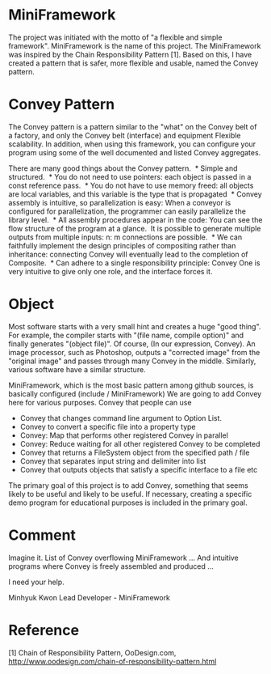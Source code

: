 MiniFramework
=============

The project was initiated with the motto of "a flexible and simple framework". MiniFramework is the name of this project. The MiniFramework was inspired by the Chain Responsibility Pattern [1]. Based on this, I have created a pattern that is safer, more flexible and usable, named the Convey pattern.

Convey Pattern
=============

The Convey pattern is a pattern similar to the "what" on the Convey belt of a factory, and only the Convey belt (interface) and equipment
Flexible scalability. In addition, when using this framework, you can configure your program using some of the well documented and listed Convey aggregates.

There are many good things about the Convey pattern.
 * Simple and structured.
 * You do not need to use pointers: each object is passed in a const reference pass.
 * You do not have to use memory freed: all objects are local variables, and this variable is the type that is propagated
 * Convey assembly is intuitive, so parallelization is easy: When a conveyor is configured for parallelization, the programmer can easily parallelize the library level.
 * All assembly procedures appear in the code: You can see the flow structure of the program at a glance.
 It is possible to generate multiple outputs from multiple inputs: n: m connections are possible.
 * We can faithfully implement the design principles of compositing rather than inheritance: connecting Convey will eventually lead to the completion of Composite.
 * Can adhere to a single responsibility principle: Convey One is very intuitive to give only one role, and the interface forces it.

Object
=============
Most software starts with a very small hint and creates a huge "good thing".
For example, the compiler starts with "(file name, compile option)" and finally generates "(object file)". Of course,
(In our expression, Convey).
An image processor, such as Photoshop, outputs a "corrected image" from the "original image" and passes through many Convey in the middle.
Similarly, various software have a similar structure.

MiniFramework, which is the most basic pattern among github sources, is basically configured (include / MiniFramework)
We are going to add Convey here for various purposes.
Convey that people can use
 * Convey that changes command line argument to Option List.
 * Convey to convert a specific file into a property type
 * Convey: Map that performs other registered Convey in parallel
 * Convey: Reduce waiting for all other registered Convey to be completed
 * Convey that returns a FileSystem object from the specified path / file
 * Convey that separates input string and delimiter into list
 * Convey that outputs objects that satisfy a specific interface to a file
etc

The primary goal of this project is to add Convey, something that seems likely to be useful and likely to be useful.
If necessary, creating a specific demo program for educational purposes is included in the primary goal.


Comment
=============

Imagine it. List of Convey overflowing MiniFramework ...
And intuitive programs where Convey is freely assembled and produced ...


I need your help.


Minhyuk Kwon
Lead Developer - MiniFramework



Reference
=============

[1] Chain of Responsibility Pattern, OoDesign.com, http://www.oodesign.com/chain-of-responsibility-pattern.html
